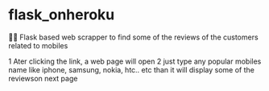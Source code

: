 # flask_onheroku
 Flask based web scrapper to find some of the reviews of the customers related to mobiles

1 Ater clicking the link, a web page will open
2 just type any popular mobiles name like iphone, samsung, nokia, htc.. etc than it will display some of the reviewson next
  page
